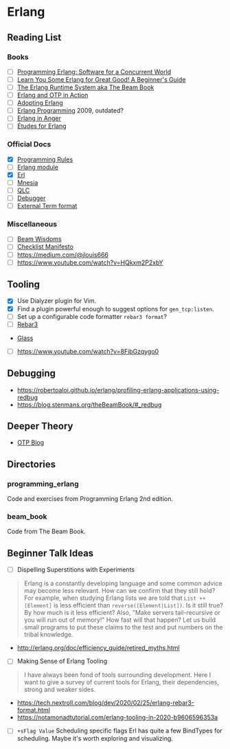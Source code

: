 # Erlang

## Reading List

### Books

- [ ] [Programming Erlang: Software for a Concurrent World](https://books.google.se/books/about/Programming_Erlang.html)
- [ ] [Learn You Some Erlang for Great Good! A Beginner's Guide](https://learnyousomeerlang.com/content)
- [ ] [The Erlang Runtime System aka The Beam Book](https://blog.stenmans.org/theBeamBook/)
- [ ] [Erlang and OTP in Action](https://www.manning.com/books/erlang-and-otp-in-action)
- [ ] [Adopting Erlang](https://adoptingerlang.org)
- [ ] [Erlang Programming](https://www.oreilly.com/library/view/erlang-programming/9780596803940/) 2009, outdated?
- [ ] [Erlang in Anger](http://www.erlang-in-anger.com/)
- [ ] [Études for Erlang](https://www.oreilly.com/library/view/etudes-for-erlang/9781491917657/)

### Official Docs
- [X] [Programming Rules](http://www.erlang.se/doc/programming_rules.shtml)
- [ ] [Erlang module](http://erlang.org/doc/man/erlang.html)
- [X] [Erl](http://erlang.org/doc/man/erl.html)
- [ ] [Mnesia](http://erlang.org/doc/man/mnesia.html)
- [ ] [QLC](http://erlang.org/doc/man/qlc.html)
- [ ] [Debugger](http://www.erlang.org/doc/apps/debugger/debugger.pdf)
- [ ] [External Term format](https://erlang.org/doc/apps/erts/erl_ext_dist.html)

### Miscellaneous
- [ ] [Beam Wisdoms](http://beam-wisdoms.clau.se/en/latest/)
- [ ] [Checklist Manifesto](https://www.amazon.com/Checklist-Manifesto-How-Things-Right/dp/0312430000)
- [ ] https://medium.com/@jlouis666
- [ ] https://www.youtube.com/watch?v=HQkxm2P2xbY

## Tooling
- [x] Use Dialyzer plugin for Vim.
- [x] Find a plugin powerful enough to suggest options for `gen_tcp:listen`.
- [ ] Set up a configurable code formatter `rebar3 format`?
- [ ] [Rebar3](https://www.rebar3.org/docs/)

* [Glass](https://github.com/klarna-incubator/glass)

 - [ ] https://www.youtube.com/watch?v=8FibGzqygo0

## Debugging

* https://robertoaloi.github.io/erlang/profiling-erlang-applications-using-redbug
* https://blog.stenmans.org/theBeamBook/#_redbug

## Deeper Theory

* [OTP Blog](http://blog.erlang.org/)

## Directories

### programming_erlang

Code and exercises from Programming Erlang 2nd edition.

### beam_book

Code from The Beam Book.

## Beginner Talk Ideas

- [ ] Dispelling Superstitions with Experiments

> Erlang is a constantly developing language and some common advice may become less relevant. How can we confirm that they still hold? For example, when studying Erlang lists we are told that `List ++ [Element]` is less efficient than `reverse([Element|List])`. Is it still true? By how much is it less efficient? Also, "Make servers tail-recursive or you will run out of memory!" How fast will that happen? Let us build small programs to put these claims to the test and put numbers on the tribal knowledge.

* http://erlang.org/doc/efficiency_guide/retired_myths.html

- [ ] Making Sense of Erlang Tooling

> I have always been fond of tools surrounding development. Here I want to give a survey of current tools for Erlang, their dependencies, strong and weaker sides.

* https://tech.nextroll.com/blog/dev/2020/02/25/erlang-rebar3-format.html
* https://notamonadtutorial.com/erlang-tooling-in-2020-b9606596353a

- [ ] `+sFlag Value` Scheduling specific flags
Erl has quite a few BindTypes for scheduling. Maybe it's worth exploring and visualizing.
